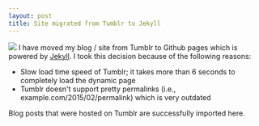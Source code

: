 ```yaml
---
layout: post
title: Site migrated from Tumblr to Jekyll
---
```

![]({{baseurl}}/media/images/jekyll-logo.png)
I have moved my blog / site from Tumblr to Github pages which is powered by [Jekyll](http://jekyllrb.com/). I took this decision because of the following reasons:

* Slow load time speed of Tumblr; it takes more than 6 seconds to completely load the dynamic page
* Tumblr doesn't support pretty permalinks (i.e., example.com/2015/02/permalink) which is very outdated

Blog posts that were hosted on Tumblr are successfully imported here.

